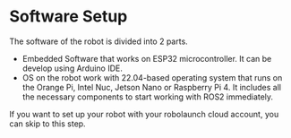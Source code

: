 # Software Setup

The software of the robot is divided into 2 parts.
* Embedded Software that works on ESP32 microcontroller. It can be develop using Arduino IDE.
* OS on the robot work with 22.04-based operating system that runs on the Orange Pi, Intel Nuc, Jetson Nano or Raspberry Pi 4. It includes all the necessary components to start working with ROS2 immediately. 

If you want to set up your robot with your robolaunch cloud account, you can skip to <a>this</a> step.